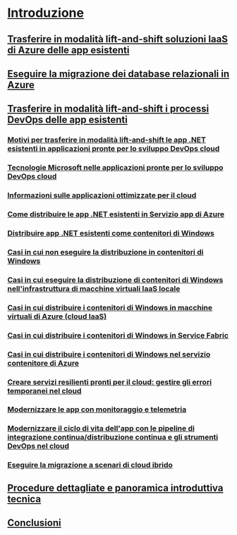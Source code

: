 # [Introduzione](index.md)
## [Trasferire in modalità lift-and-shift soluzioni IaaS di Azure delle app esistenti](lift-and-shift-existing-apps-azure-iaas.md)
## [Eseguire la migrazione dei database relazionali in Azure](migrate-your-relational-databases-to-azure.md)
## [Trasferire in modalità lift-and-shift i processi DevOps delle app esistenti](./lift-and-shift-existing-apps-devops/index.md)
### [Motivi per trasferire in modalità lift-and-shift le app .NET esistenti in applicazioni pronte per lo sviluppo DevOps cloud](./lift-and-shift-existing-apps-devops/reasons-to-lift-and-shift-existing-net-apps-to-cloud-devops-ready-applications.md)
### [Tecnologie Microsoft nelle applicazioni pronte per lo sviluppo DevOps cloud](./lift-and-shift-existing-apps-devops/microsoft-technologies-in-cloud-devops-ready-applications.md)
### [Informazioni sulle applicazioni ottimizzate per il cloud](./lift-and-shift-existing-apps-devops/what-about-cloud-optimized-applications.md)
### [Come distribuire le app .NET esistenti in Servizio app di Azure](./lift-and-shift-existing-apps-devops/how-to-deploy-existing-net-apps-to-azure-app-service.md)
### [Distribuire app .NET esistenti come contenitori di Windows](./lift-and-shift-existing-apps-devops/deploy-existing-net-apps-as-windows-containers.md)
### [Casi in cui non eseguire la distribuzione in contenitori di Windows](./lift-and-shift-existing-apps-devops/when-not-to-deploy-to-windows-containers.md)
### [Casi in cui eseguire la distribuzione di contenitori di Windows nell'infrastruttura di macchine virtuali IaaS locale](./lift-and-shift-existing-apps-devops/when-to-deploy-windows-containers-in-your-on-premises-iaas-vm-infrastructure.md)
### [Casi in cui distribuire i contenitori di Windows in macchine virtuali di Azure (cloud IaaS)](./lift-and-shift-existing-apps-devops/when-to-deploy-windows-containers-to-azure-vms-iaas-cloud.md)
### [Casi in cui distribuire i contenitori di Windows in Service Fabric](./lift-and-shift-existing-apps-devops/when-to-deploy-windows-containers-to-service-fabric.md)
### [Casi in cui distribuire i contenitori di Windows nel servizio contenitore di Azure](./lift-and-shift-existing-apps-devops/when-to-deploy-windows-containers-to-azure-container-service-kubernetes.md)
### [Creare servizi resilienti pronti per il cloud: gestire gli errori temporanei nel cloud](./lift-and-shift-existing-apps-devops/build-resilient-services-ready-for-the-cloud-embrace-transient-failures-in-the-cloud.md)
### [Modernizzare le app con monitoraggio e telemetria](./lift-and-shift-existing-apps-devops/modernize-your-apps-with-monitoring-and-telemetry.md)
### [Modernizzare il ciclo di vita dell'app con le pipeline di integrazione continua/distribuzione continua e gli strumenti DevOps nel cloud](./lift-and-shift-existing-apps-devops/modernize-your-apps-lifecycle-with-ci-cd-pipelines-and-devops-tools-in-the-cloud.md)
### [Eseguire la migrazione a scenari di cloud ibrido](./lift-and-shift-existing-apps-devops/migrate-to-hybrid-cloud-scenarios.md)
## [Procedure dettagliate e panoramica introduttiva tecnica](walkthroughs-technical-get-started-overview.md)
## [Conclusioni](conclusions.md)
